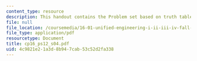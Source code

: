 ```yaml
---
content_type: resource
description: This handout contains the Problem set based on truth tables and K-Maps.
file: null
file_location: /coursemedia/16-01-unified-engineering-i-ii-iii-iv-fall-2005-spring-2006/4c9821e21a3d8b947cab53c52d2fa338_cp16_ps12_s04.pdf
file_type: application/pdf
resourcetype: Document
title: cp16_ps12_s04.pdf
uid: 4c9821e2-1a3d-8b94-7cab-53c52d2fa338
---
```

